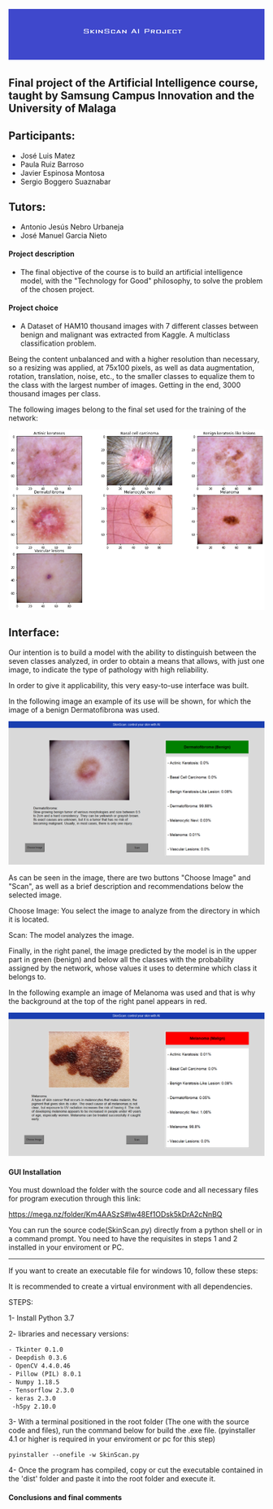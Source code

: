 ![alt text](https://github.com/josematez/DeepLearning_SkinCancer/blob/main/Images/label.png)
## Final project of the Artificial Intelligence course, taught by Samsung Campus Innovation and the University of Malaga
## Participants:
+ José Luis Matez
+ Paula Ruiz Barroso
+ Javier Espinosa Montosa
+ Sergio Boggero Suaznabar

## Tutors:
+ Antonio Jesús Nebro Urbaneja
+ José Manuel Garcia Nieto

#### Project description
+ The final objective of the course is to build an artificial intelligence model, with the "Technology for Good" philosophy, to solve the problem of the chosen project.
#### Project choice
+ A Dataset of HAM10 thousand images with 7 different classes between benign and malignant was extracted from Kaggle. A multiclass classification problem.

Being the content unbalanced and with a higher resolution than necessary, so a resizing was applied, at 75x100 pixels, as well as data augmentation, rotation, translation, noise, etc., to the smaller classes to equalize them to the class with the largest number of images. Getting in the end, 3000 thousand images per class.

The following images belong to the final set used for the training of the network:

![alt text](https://github.com/josematez/DeepLearning_SkinCancer/blob/main/Images/ham.png)

## Interface:

Our intention is to build a model with the ability to distinguish between the seven classes analyzed, in order to obtain a means that allows, with just one image, to indicate the type of pathology with high reliability.

In order to give it applicability, this very easy-to-use interface was built.

In the following image an example of its use will be shown, for which the image of a benign Dermatofibrona was used.

![alt text](https://github.com/josematez/DeepLearning_SkinCancer/blob/main/Images/CapturaBenigno.PNG)

As can be seen in the image, there are two buttons "Choose Image" and "Scan", as well as a brief description and recommendations below the selected image.

Choose Image: You select the image to analyze from the directory in which it is located.

Scan: The model analyzes the image.

Finally, in the right panel, the image predicted by the model is in the upper part in green (benign) and below all the classes with the probability assigned by the network, whose values it uses to determine which class it belongs to.

In the following example an image of Melanoma was used and that is why the background at the top of the right panel appears in red.

![alt text](https://github.com/josematez/DeepLearning_SkinCancer/blob/main/Images/CapturaMaligno.PNG)

#### GUI Installation

You must download the folder with the source code and all necessary files for program execution through this link:

https://mega.nz/folder/Km4AASzS#lw48Ef1ODsk5kDrA2cNnBQ

You can run the source code(SkinScan.py) directly from a python shell or in a command prompt. You need to have the requisites in steps 1 and 2 installed in your enviroment or PC.

----------------------------------------------------------------------------

If you want to create an executable file for windows 10, follow these steps:

It is recommended to create a virtual environment with all dependencies.

STEPS:

1- Install Python 3.7 

2- libraries and necessary versions:

	- Tkinter 0.1.0
	- Deepdish 0.3.6
	- OpenCV 4.4.0.46
	- Pillow (PIL) 8.0.1
	- Numpy 1.18.5
	- Tensorflow 2.3.0
	- keras 2.3.0
	 -h5py 2.10.0

3- With a terminal positioned in the root folder (The one with the source code and files), run the command below for build the .exe file. (pyinstaller 4.1 or higher is required in your enviroment or pc for this step)

	pyinstaller --onefile -w SkinScan.py

4- Once the program has compiled, copy or cut the executable contained in the 'dist' folder and paste it into the root folder and execute it.

#### Conclusions and final comments


